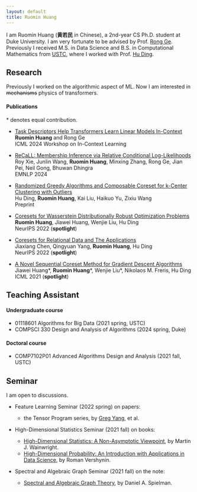 ```yaml
---
layout: default
title: Ruomin Huang
---
```

I am Ruomin Huang (**黄若民** in Chinese), a 2nd-year CS Ph.D. student at Duke University. I am very fortunate to be advised by Prof. [Rong Ge][0]. Previously I received M.S. in Data Science and B.S. in Computational Mathematics from [USTC][1], where I worked with Prof. [Hu Ding][2].


## Research
Previously I worked on the algorithmic aspect of ML. Now I am interested in ~~mechanisms~~ physics of transformers.

#### Publications
 \* denotes equal contribution.

- [Task Descriptors Help Transformers Learn Linear Models In-Context](https://openreview.net/pdf?id=4SfCI1DJhr)<br>**Ruomin Huang** and Rong Ge<br>ICML 2024 Workshop on In-Context Learning 

- [ReCaLL: Membership Inference via Relative Conditional Log-Likelihoods](https://royxie.com/recall-project-page/)<br>Roy Xie, Junlin Wang, **Ruomin Huang**, Minxing Zhang, Rong Ge, Jian Pei, Neil Gong, Bhuwan Dhingra<br>EMNLP 2024


- [Randomized Greedy Algorithms and Composable Coreset for k-Center Clustering with Outliers](https://arxiv.org/abs/2301.02814)<br>Hu Ding, **Ruomin Huang**, Kai Liu, Haikuo Yu, Zixiu Wang<br>Preprint

- [Coresets for Wasserstein Distributionally Robust Optimization Problems](https://arxiv.org/abs/2210.04260)<br>**Ruomin Huang**, Jiawei Huang, Wenjie Liu, Hu Ding  <br>NeurIPS 2022 (**spotlight**)

- [Coresets for Relational Data and The Applications](https://arxiv.org/abs/2210.04249)<br>Jiaxiang Chen, Qingyuan Yang, **Ruomin Huang**, Hu Ding<br>NeurIPS 2022 (**spotlight**)

- [A Novel Sequential Coreset Method for Gradient Descent Algorithms](https://arxiv.org/abs/2112.02504)<br>Jiawei Huang\*, **Ruomin Huang**\*, Wenjie Liu\*, Nikolaos M. Freris, Hu Ding<br>ICML 2021 (**spotlight**)

## Teaching Assistant

#### Undergraduate course
* 01118601 Algorithms for Big Data (2021 spring, USTC)
* COMPSCI 330 Design and Analysis of Algorithms (2024 spring, Duke)

#### Doctoral course
* COMP7102P01 Advanced Algorithms Design and Analysis (2021 fall, USTC)

## Seminar

I am open to discussions.

- Feature Learning Seminar (2022 spring) on papers:
    - the Tensor Program series, by [Greg Yang](https://thegregyang.com/), et al.

- High-Dimensional Statistics Seminar (2021 fall) on books:
    - [High-Dimensional Statistics: A Non-Asymptotic Viewpoint][4], by Martin J. Wainwright. 
    - [High-Dimensional Probability: An Introduction with Applications in Data Science][5], by Roman Vershynin.
- Spectral and Algebraic Graph Seminar (2021 fall) on the note:
    - [Spectral and Algebraic Graph Theory][6], by Daniel A. Spielman.



[0]: https://users.cs.duke.edu/~rongge/
[1]: http://en.ustc.edu.cn/
[2]: https://hu-ding.github.io/
[3]: http://math.ustc.edu.cn/ENGLISH/list.htm
[4]: https://www.cambridge.org/core/books/highdimensional-statistics/8A91ECEEC38F46DAB53E9FF8757C7A4E
[5]: https://www.math.uci.edu/~rvershyn/papers/HDP-book/HDP-book.html#
[6]: http://cs-www.cs.yale.edu/homes/spielman/sagt/
